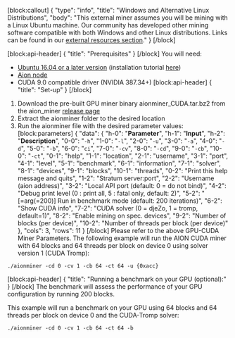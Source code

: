 [block:callout]
{
  "type": "info",
  "title": "Windows and Alternative Linux Distributions",
  "body": "This external miner assumes you will be mining with a Linux Ubuntu machine. Our community has developed other mining software compatible with both Windows and other Linux distributions. Links can be found in our [external resources section](https://docs.aion.network/docs/external-resources)."
}
[/block]

[block:api-header]
{
  "title": "Prerequisites"
}
[/block]
You will need:
- [Ubuntu 16.04 or a later version](https://www.ubuntu.com/download/desktop) (installation tutorial [here](https://tutorials.ubuntu.com/tutorial/tutorial-install-ubuntu-desktop#0))
- [Aion node](doc:node-set-up)
- CUDA 9.0 compatible driver (NVIDIA 387.34+)
[block:api-header]
{
  "title": "Set-up"
}
[/block]
1. Download the pre-built GPU miner binary aionminer_CUDA.tar.bz2 from the aion_miner [release page](https://github.com/aionnetwork/aion_miner/releases)
2. Extract the aionminer folder to the desired location
3. Run the aionminer file with the desired parameter values:
[block:parameters]
{
  "data": {
    "h-0": "**Parameter**",
    "h-1": "**Input**",
    "h-2": "**Description**",
    "0-0": "```-h```",
    "1-0": "```-l```",
    "2-0": "```-u```",
    "3-0": "```-a```",
    "4-0": "```-d```",
    "5-0": "```-b```",
    "6-0": "```ci```",
    "7-0": "```-cv```",
    "8-0": "```-cd```",
    "9-0": "```-cb```",
    "10-0": "```-ct```",
    "0-1": "help",
    "1-1": "location",
    "2-1": "username",
    "3-1": "port",
    "4-1": "level",
    "5-1": "benchmark",
    "6-1": "information",
    "7-1": "solver",
    "8-1": "devices",
    "9-1": "blocks",
    "10-1": "threads",
    "0-2": "Print this help message and quits",
    "1-2": "Stratum server:port",
    "2-2": "Username (aion address)",
    "3-2": "Local API port (default: 0 = do not bind)",
    "4-2": "Debug print level (0 : print all, 5 : fatal only, default: 2)",
    "5-2": "[=arg(=200)] Run in benchmark mode (default: 200 iterations)",
    "6-2": "Show CUDA info",
    "7-2": "CUDA solver (0 = djeZo, 1 = tromp, default=1)",
    "8-2": "Enable mining on spec. devices",
    "9-2": "Number of blocks (per device)",
    "10-2": "Number of threads per block (per device)"
  },
  "cols": 3,
  "rows": 11
}
[/block]
Please refer to the above GPU-CUDA Miner Parameters. The following example will run the AION CUDA miner with 64 blocks and 64 threads per block on device 0 using solver version 1 (CUDA Tromp):

```
./aionminer -cd 0 -cv 1 -cb 64 -ct 64 -u {0xacc}
```
[block:api-header]
{
  "title": "Running a benchmark on your GPU (optional):"
}
[/block]
The benchmark will assess the performance of your GPU configuration by running 200 blocks.

This example will run a benchmark on your GPU using 64 blocks and 64 threads per block on device 0 and the CUDA-Tromp solver:

```
./aionminer -cd 0 -cv 1 -cb 64 -ct 64 -b
```